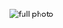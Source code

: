 ![full photo](https://www.lightninglessons.com/images/gallery/fulls/straight-up-color-fix-compressed-website.jpeg)
